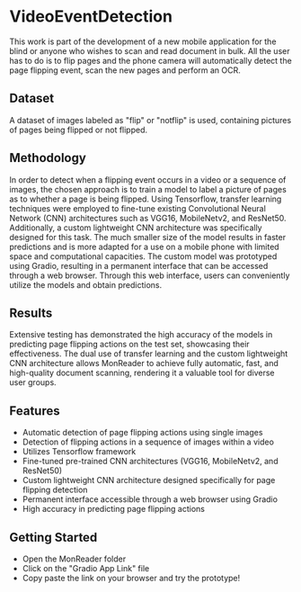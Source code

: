 # VideoEventDetection
This work is part of the development of a new mobile application for the blind or anyone who wishes to scan and read document in bulk.
All the user has to do is to flip pages and the phone camera will automatically detect the page flipping event, scan the new pages and perform an OCR.

## Dataset
A dataset of images labeled as "flip" or "notflip" is used, containing pictures of pages being flipped or not flipped.

## Methodology
In order to detect when a flipping event occurs in a video or a sequence of images, the chosen approach is to train a model to label a picture of pages as to whether a page is being flipped.
Using Tensorflow, transfer learning techniques were employed to fine-tune existing Convolutional Neural Network (CNN) architectures such as VGG16, MobileNetv2, and ResNet50.
Additionally, a custom lightweight CNN architecture was specifically designed for this task. The much smaller size of the model results in faster predictions and is more adapted for a use on a mobile phone with limited space and computational capacities.
The custom model was prototyped using Gradio, resulting in a permanent interface that can be accessed through a web browser. Through this web interface, users can conveniently utilize the models and obtain predictions.

## Results
Extensive testing has demonstrated the high accuracy of the models in predicting page flipping actions on the test set, showcasing their effectiveness. The dual use of transfer learning and the custom lightweight CNN architecture allows MonReader to achieve fully automatic, fast, and high-quality document scanning, rendering it a valuable tool for diverse user groups.

## Features

- Automatic detection of page flipping actions using single images
- Detection of flipping actions in a sequence of images within a video
- Utilizes Tensorflow framework
- Fine-tuned pre-trained CNN architectures (VGG16, MobileNetv2, and ResNet50)
- Custom lightweight CNN architecture designed specifically for page flipping detection
- Permanent interface accessible through a web browser using Gradio
- High accuracy in predicting page flipping actions

## Getting Started

- Open the MonReader folder
- Click on the "Gradio App Link" file
- Copy paste the link on your browser and try the prototype!


